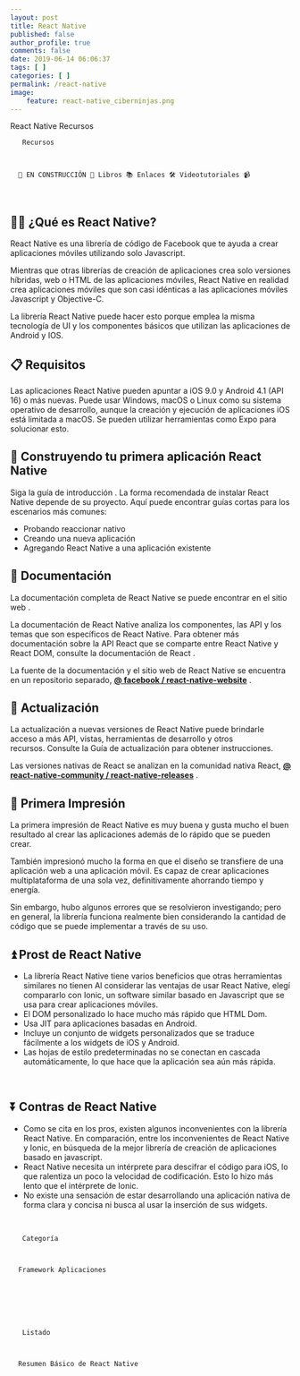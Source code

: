 ```yaml
---
layout: post
title: React Native
published: false
author_profile: true
comments: false
date: 2019-06-14 06:06:37
tags: [ ]
categories: [ ]
permalink: /react-native
image:
    feature: react-native_ciberninjas.png
---
```


React Native Recursos
    
       Recursos
    
    
    
      🚧 EN CONSTRUCCIÓN 🚧 Libros 📚 Enlaces 🛠 Videotutoriales 📹
    
  


&nbsp;

## 👨‍💻 ¿Qué es React Native?

React Native es una librería de código de Facebook que te ayuda a crear aplicaciones móviles utilizando solo Javascript.

Mientras que otras librerías de creación de aplicaciones crea solo versiones híbridas, web o HTML de las aplicaciones móviles, React Native en realidad crea aplicaciones móviles que son casi idénticas a las aplicaciones móviles Javascript y Objective-C.

La librería React Native puede hacer esto porque emplea la misma tecnología de UI y los componentes básicos que utilizan las aplicaciones de Android y IOS.

## 📋 Requisitos

Las aplicaciones React Native pueden apuntar a iOS 9.0 y Android 4.1 (API 16) o más nuevas. Puede usar Windows, macOS o Linux como su sistema operativo de desarrollo, aunque la creación y ejecución de aplicaciones iOS está limitada a macOS. Se pueden utilizar herramientas como Expo para solucionar esto.

## 🎉 Construyendo tu primera aplicación React Native

Siga la guía de introducción . La forma recomendada de instalar React Native depende de su proyecto. Aquí puede encontrar guías cortas para los escenarios más comunes:

  * Probando reaccionar nativo
  * Creando una nueva aplicación
  * Agregando React Native a una aplicación existente

## 📖 Documentación

La documentación completa de React Native se puede encontrar en el sitio web .

La documentación de React Native analiza los componentes, las API y los temas que son específicos de React Native. Para obtener más documentación sobre la API React que se comparte entre React Native y React DOM, consulte la documentación de React .

La fuente de la documentación y el sitio web de React Native se encuentra en un repositorio separado, [**@ facebook / react-native-website**][1] .

## 🚀 Actualización

La actualización a nuevas versiones de React Native puede brindarle acceso a más API, vistas, herramientas de desarrollo y otros recursos. Consulte la Guía de actualización para obtener instrucciones.

Las versiones nativas de React se analizan en la comunidad nativa React, [**@ react-native-community / react-native-releases**][2] .

## 🧐 Primera Impresión

La primera impresión de React Native es muy buena y gusta mucho el buen resultado al crear las aplicaciones además de lo rápido que se pueden crear.

También impresionó mucho la forma en que el diseño se transfiere de una aplicación web a una aplicación móvil. Es capaz de crear aplicaciones multiplataforma de una sola vez, definitivamente ahorrando tiempo y energía.

Sin embargo, hubo algunos errores que se resolvieron investigando; pero en general, la librería funciona realmente bien considerando la cantidad de código que se puede implementar a través de su uso.

## ⏫ Prost de React Native

  * La librería React Native tiene varios beneficios que otras herramientas similares no tienen Al considerar las ventajas de usar React Native, elegí compararlo con Ionic, un software similar basado en Javascript que se usa para crear aplicaciones móviles.
  * El DOM personalizado lo hace mucho más rápido que HTML Dom.
  * Usa JIT para aplicaciones basadas en Android.
  * Incluye un conjunto de widgets personalizados que se traduce fácilmente a los widgets de iOS y Android.
  * Las hojas de estilo predeterminadas no se conectan en cascada automáticamente, lo que hace que la aplicación sea aún más rápida.

&nbsp;

## ⏬ Contras de React Native

  * Como se cita en los pros, existen algunos inconvenientes con la librería React Native. En comparación, entre los inconvenientes de React Native y Ionic, en búsqueda de la mejor librería de creación de aplicaciones basado en javascript.
  * React Native necesita un intérprete para descifrar el código para iOS, lo que ralentiza un poco la velocidad de codificación. Esto lo hizo más lento que el intérprete de Ionic.
  * No existe una sensación de estar desarrollando una aplicación nativa de forma clara y concisa ni busca al usar la inserción de sus widgets.

&nbsp;


  
    
       Categoría
    
    
    
      Framework Aplicaciones
    
  



  
    
       Listado
    
    
    
      Resumen Básico de React Native
    
  


 [1]: https://github.com/facebook/react-native-website
 [2]: https://github.com/react-native-community/react-native-releases